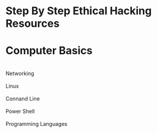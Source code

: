 # Step By Step Ethical Hacking Resources
# Computer Basics
<br>Networking</br>
<br>Linux</br>
<br>Connand Line</br>
<br>Power Shell</br>
<br>Programming Languages</br>
